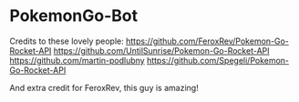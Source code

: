 # PokemonGo-Bot

Credits to these lovely people:
https://github.com/FeroxRev/Pokemon-Go-Rocket-API
https://github.com/UntilSunrise/Pokemon-Go-Rocket-API
https://github.com/martin-podlubny
https://github.com/Spegeli/Pokemon-Go-Rocket-API

And extra credit for FeroxRev, this guy is amazing!

